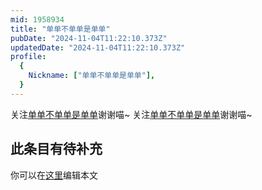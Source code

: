```yaml
---
mid: 1958934
title: "单单不单单是单单"
pubDate: "2024-11-04T11:22:10.373Z"
updatedDate: "2024-11-04T11:22:10.373Z"
profile:
  {
    Nickname: ["单单不单单是单单"],
  }
---
```


关注[单单不单单是单单](https://space.bilibili.com/1958934)谢谢喵~ 关注[单单不单单是单单](https://space.bilibili.com/1958934)谢谢喵~

## 此条目有待补充
你可以在[这里](https://github.com/Yuhanawa/VTuber.ICU/edit/master/src/content/v/单单不单单是单单/index.md)编辑本文
